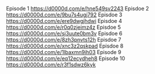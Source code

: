 Episode 1 https://d0000d.com/e/hne549sv2243
Episdoe 2 https://d0000d.com/e/9bu7s4ugj792
Episdoe 3 https://d0000d.com/e/ere9dwgjhdwi
Episdoe 4 https://d0000d.com/e/r0q0zjeimz4z
Episdoe 5 https://d0000d.com/e/sj3uute0bm3v
Episdoe 6 https://d0000d.com/e/8zh3pnvts12h
Episdoe 7 https://d0000d.com/e/xnc3z2qskpad
Episdoe 8 https://d0000d.com/e/1lbaxmn9ih03
Episode 9 https://d0000d.com/e/eq12ecydheh8
Episode 10 https://d0000d.com/e/r3f1sdwz6kyk
